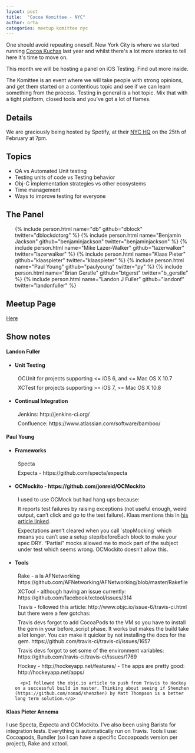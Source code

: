 ```yaml
---
layout: post
title:  "Cocoa Komittee - NYC"
author: orta
categories: meetup komittee nyc
---
```


One should avoid repeating oneself. New York City is where we started running [Cocoa Kuchas](http://blog.cocoapods.org/Cocoa-Kucha/) last year and whilst there's a lot more stories to tell here it's time to move on.

This month we will be hosting a panel on iOS Testing. Find out more inside.

<!-- more -->

The Komittee is an event where we will take people with strong opinions, and get them started on a contentious topic and see if we can learn something from the process. Testing in general is a hot topic. Mix that with a tight platform, closed tools and you've got a lot of flames.

## Details

We are graciously being hosted by Spotify, at their [NYC HQ](https://www.google.com/maps/preview/place/Spotify+USA/@40.7420096,-74.0000379,16z/data=!4m5!1m2!2m1!1sSpotify+USA,+West+18th+Street,+New+York,+NY!3m1!1s0x0:0x8dc308c2ad65f154) on the 25th of February at 7pm.

## Topics

* QA vs Automated Unit testing
* Testing units of code vs Testing behavior
* Obj-C implementation strategies vs other ecosystems
* Time management
* Ways to improve testing for everyone

## The Panel


<ul class='people'>
{% include person.html name="db" github="dblock" twitter="dblockdotorg" %}
{% include person.html name="Benjamin Jackson" github="benjaminjackson" twitter="benjaminjackson" %}
{% include person.html name="Mike Lazer-Walker" github="lazerwalker" twitter="lazerwalker" %}
{% include person.html name="Klaas Pieter" github="klaaspieter" twitter="klaaspieter" %}
{% include person.html name="Paul Young" github="paulyoung" twitter="py" %}
{% include person.html name="Brian Gerstle" github="btgerst" twitter="b_gerstle" %}
{% include person.html name="Landon J Fuller" github="landonf" twitter="landonfuller" %}
</ul>


## Meetup Page

[Here](http://www.meetup.com/CocoaPods-NYC/events/164278492/)

## Show notes


<style>
.notes ul p {
  margin:8px;
}
</style>
<div class = "notes">

  <h4>Landon Fuller</h4>
  <ul>
    <li>
      <h4>Unit Testing</h4>
      <p>OCUnit for projects supporting <= iOS 6, and <= Mac OS X 10.7</p>
      <p>XCTest for projects supporting >= iOS 7, >= Mac OS X 10.8</p>
    </li>
    <li>
      <h4>Continual Integration</h4>
      <p>Jenkins: http://jenkins-ci.org/</p>
      <p>Confluence: https://www.atlassian.com/software/bamboo/</p>
    </li>
  </ul>

  <h4>Paul Young</h4>
  <ul>
    <li>
    <h4>Frameworks</h4>
      <p>Specta</p>
      <p>Expecta - https://github.com/specta/expecta</p>
    </li>
    <li>
      <h4>OCMockito - https://github.com/jonreid/OCMockito</h4>
      <p>I used to use OCMock but had hang ups because:</p>
      <p>It reports test failures by raising exceptions (not useful enough, weird output, can’t click and go to the test failure). Klaas mentions this in <a href="http://www.annema.me/why-i-prefer-testing-with-specta-expecta-and-ocmockito">his article linked</a>.</p>
      <p>Expectations aren’t cleared when you call `stopMocking` which means you can’t use a setup step/beforeEach block to make your spec DRY.
  “Partial" mocks allowed me to mock part of the subject under test which seems wrong. OCMockito doesn’t allow this.</p>
    </li>
    <li>
      <h4>Tools</h4>
      <p>Rake  - a la AFNetworking https://github.com/AFNetworking/AFNetworking/blob/master/Rakefile </p>
      <p>XCTool - although having an issue currently: https://github.com/facebook/xctool/issues/314 </p>
      <p>Travis - followed this article: http://www.objc.io/issue-6/travis-ci.html but there were a few gotchas:</p>
      <p>Travis devs forgot to add CocoaPods to the VM so you have to install the gem in your before_script phase. It works but makes the build take a lot longer. You can make it quicker by not installing the docs for the gem. https://github.com/travis-ci/travis-ci/issues/1657 </p>
      <p>Travis devs forgot to set some of the environment variables: https://github.com/travis-ci/travis-ci/issues/1769 </p>
      <p<There’s no Mavericks VM yet. See AFNetworking Rakefile for a workaround. https://github.com/travis-ci/travis-ci/issues/1851 </p>
      <p>Hockey - http://hockeyapp.net/features/ - The apps are pretty good: http://hockeyapp.net/apps/ </p>

      <p>I followed the objc.io article to push from Travis to Hockey on a successful build in master. Thinking about seeing if Shenzhen (https://github.com/nomad/shenzhen) by Matt Thompson is a better long term solution.</p>
  </ul>

  <h4>Klaas Pieter Annema</h4>
  <p>I use Specta, Expecta and OCMockito. I've also been using Barista for integration tests. Everything is automatically run on Travis. Tools I use: Cocoapods, Bundler (so I can have a specific Cocoapoads version per project), Rake and xctool.</p>
</div>
